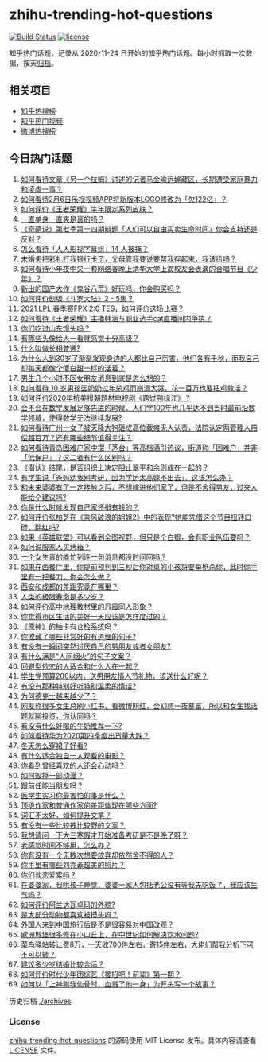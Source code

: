 # zhihu-trending-hot-questions

[![Build Status](https://github.com/justjavac/zhihu-trending-hot-questions/workflows/ci/badge.svg?branch=master)](https://github.com/justjavac/zhihu-trending-hot-questions/actions)
[![license](https://img.shields.io/github/license/justjavac/zhihu-trending-hot-questions)](https://github.com/justjavac/zhihu-trending-hot-questions/blob/master/LICENSE)

知乎热门话题，记录从 2020-11-24 日开始的知乎热门话题。每小时抓取一次数据，按天[归档](./archives)。

## 相关项目

- [知乎热搜榜](https://github.com/justjavac/zhihu-trending-top-search)
- [知乎热门视频](https://github.com/justjavac/zhihu-trending-hot-video)
- [微博热搜榜](https://github.com/justjavac/weibo-trending-hot-search)

## 今日热门话题

<!-- BEGIN -->
<!-- 最后更新时间 Sun Feb 07 2021 08:03:00 GMT+0800 (CST) -->
1. [如何看待文章《另一个拉姆》讲述的记者马金瑜远嫁藏区，长期遭受家庭暴力和凌虐一事？](https://www.zhihu.com/question/443154151)
1. [如何看待2月6日乐视视频APP将新版本LOGO修改为「欠122亿」？](https://www.zhihu.com/question/443183209)
1. [如何评价《王者荣耀》牛年限定系列皮肤？](https://www.zhihu.com/question/443191027)
1. [一直单身一直爽是真的吗？](https://www.zhihu.com/question/330412814)
1. [《奇葩说》第七季第十四期辩题「人们可以自由买卖生命时间」你会支持还是反对？](https://www.zhihu.com/question/442917510)
1. [怎么看待「人人影视字幕组」14 人被捕？](https://www.zhihu.com/question/442667356)
1. [未婚夫把彩礼打我银行卡了，父母管我要说要帮我存起来，我该给吗？](https://www.zhihu.com/question/442994514)
1. [如何看待小年夜中央一套网络春晚上清华大学上海校友会表演的合唱节目《少年》？](https://www.zhihu.com/question/442905594)
1. [新出的国产大作《鬼谷八荒》好玩吗，你会购买吗？](https://www.zhihu.com/question/442267375)
1. [如何评价剧版《斗罗大陆》2 - 5集？](https://www.zhihu.com/question/443129219)
1. [2021 LPL 春季赛FPX 2:0 TES，如何评价这场比赛？](https://www.zhihu.com/question/443184853)
1. [如何看待《王者荣耀》主播韩涵与职业选手cat直播间内争执？](https://www.zhihu.com/question/442893588)
1. [你们吃过山东馒头吗？](https://www.zhihu.com/question/361625056)
1. [有哪些头像给人一看就感觉十分高级？](https://www.zhihu.com/question/441459020)
1. [什么叫做长相普通?](https://www.zhihu.com/question/351006112)
1. [为什么人到30岁了渐渐发现身边的人都比自己厉害，他们各有千秋，而我自己却每天都像个傻白甜一样的活着？](https://www.zhihu.com/question/442671689)
1. [男生几个小时不回女朋友消息到底是怎么想的？](https://www.zhihu.com/question/265396838)
1. [如何看待 10 岁男孩因奶奶过年杀鸡而崩溃大哭，花一百万也要把鸡救活？](https://www.zhihu.com/question/442811742)
1. [如何评价2020年抗美援朝题材电视剧《跨过鸭绿江》？](https://www.zhihu.com/question/436744258)
1. [会不会在数学发展足够先进的时候，人们学100年也几乎达不到当时最前沿数学领域，使得数学无法继续发展?](https://www.zhihu.com/question/437041378)
1. [如何看待广州一女子被天降大狗砸成高位截瘫无人认责，法院认定两管理人赔偿超百万？还有哪些细节值得关注？](https://www.zhihu.com/question/443024140)
1. [如何看待青岛困难户家中摆「茅台」等高档酒引热议，街道称「困难户」并非「低保户」？这二者有什么区别吗？](https://www.zhihu.com/question/442993579)
1. [《潜伏》结尾，是否组织上决定阻止翠平和余则成在一起的？](https://www.zhihu.com/question/47613057)
1. [有学生说「爸妈劝我别考研，因为学历太高嫁不出去」，这该怎么办？](https://www.zhihu.com/question/442806238)
1. [和未来婆婆有了一定接触之后，不想嫁进他们家了，但是不舍得男友，过来人能给个建议吗?](https://www.zhihu.com/question/442344424)
1. [你是什么时候发现自己家还挺有钱的？](https://www.zhihu.com/question/360716785)
1. [如何评价张柏芝在《乘风破浪的姐姐2》中的表现?她能凭借这个节目扭转口碑、翻红吗?](https://www.zhihu.com/question/440703299)
1. [如果《英雄联盟》可以看到全图视野，但只是个白银，会有职业队伍要吗？](https://www.zhihu.com/question/442642942)
1. [如何说服家人买烤箱？](https://www.zhihu.com/question/29666862)
1. [一个女生真的能忙到连一句消息都没时间回吗？](https://www.zhihu.com/question/441507795)
1. [如果在西餐厅里，你提前预判到三秒后你对桌的小孩将要举枪杀你，此时你手里有一把餐刀，你会怎么做？](https://www.zhihu.com/question/432745799)
1. [西安和成都的差距究竟在哪里？](https://www.zhihu.com/question/24983736)
1. [人类的极限寿命是多少岁？](https://www.zhihu.com/question/441028220)
1. [如何评价高中地理教材里的丹霞同人形象？](https://www.zhihu.com/question/434559342)
1. [你觉得市区生活的美好一天应该是怎样度过的？](https://www.zhihu.com/question/443047423)
1. [《原神》的抽卡有仓检系统吗？](https://www.zhihu.com/question/440397050)
1. [你收藏了哪些非常好的有道理的句子?](https://www.zhihu.com/question/434108029)
1. [有没有一瞬间突然讨厌自己的男朋友或者女朋友?](https://www.zhihu.com/question/313651029)
1. [有什么满是“人间烟火”的句子文案？](https://www.zhihu.com/question/437252165)
1. [回避型依恋的人适合和什么人在一起？](https://www.zhihu.com/question/365927236)
1. [学生党预算200以内，送男朋友情人节礼物，该送什么好呢？](https://www.zhihu.com/question/368681572)
1. [有没有那种特别好听特别温柔的情话?](https://www.zhihu.com/question/418404539)
1. [为何德克士越来越少了？](https://www.zhihu.com/question/321467749)
1. [网友称很多女生总刷小红书、看微博网红，会幻想一夜暴富，所以和女生找话题就聊投资，你认同吗？](https://www.zhihu.com/question/443083852)
1. [有没有什么好喝的牛奶推荐一下?](https://www.zhihu.com/question/441783315)
1. [如何看待华为2020第四季度出货量大跌？](https://www.zhihu.com/question/442259690)
1. [冬天怎么穿裙子好看?](https://www.zhihu.com/question/36487818)
1. [有什么适合独自一人观看的电影？](https://www.zhihu.com/question/31772302)
1. [你看到曾经喜欢的人还会心动吗？](https://www.zhihu.com/question/439332766)
1. [如何毁掉一部动漫？](https://www.zhihu.com/question/438413599)
1. [跟前任能当朋友吗？](https://www.zhihu.com/question/441242079)
1. [医学生实习你最害怕的事是什么？](https://www.zhihu.com/question/439727601)
1. [顶级作家和普通作家的差距体现在哪些方面?](https://www.zhihu.com/question/441968455)
1. [词汇不太好，如何提升文笔？](https://www.zhihu.com/question/440683258)
1. [有没有一些比较拽比较野的文案？](https://www.zhihu.com/question/441951247)
1. [我想请问一下大三寒假才开始准备考研是不是晚了呀？](https://www.zhihu.com/question/435873246)
1. [老感觉时间不够用，怎么办？](https://www.zhihu.com/question/19633885)
1. [你有没有一个无数次想要放弃却依然舍不得的人？](https://www.zhihu.com/question/437226334)
1. [你手里有哪些刘亦菲超美的照片？](https://www.zhihu.com/question/52207355)
1. [你们谈恋爱累吗？](https://www.zhihu.com/question/399471584)
1. [在婆婆家，我哄孩子睡觉，婆婆一家人包括老公没有等我先吃饭了，我应该生气吗？](https://www.zhihu.com/question/424718566)
1. [如何评价阿兰达瓦卓玛的外貌?](https://www.zhihu.com/question/270574192)
1. [是大部分动物都喜欢被摸头吗？](https://www.zhihu.com/question/442523187)
1. [外国人来到中国旅行后是不是很容易对中国改观？](https://www.zhihu.com/question/437856634)
1. [欧洲城堡很多修在小山丘上，在中世纪如何解决饮水问题?](https://www.zhihu.com/question/317646235)
1. [菜鸟驿站转让费8万，一天收700件左右，寄15件左右，大佬们帮我分析下可不可以转？](https://www.zhihu.com/question/435352953)
1. [建议多少岁结婚比较合适？](https://www.zhihu.com/question/441499184)
1. [如何评价时代少年团综艺《接招吧！前辈》第一期？](https://www.zhihu.com/question/443081913)
1. [如何以「上神剔我仙骨时，血溅了他一身」为开头写一个故事？](https://www.zhihu.com/question/435874686)
<!-- END -->

历史归档 [./archives](./archives)

### License

[zhihu-trending-hot-questions](https://github.com/justjavac/zhihu-trending-hot-questions) 的源码使用 MIT License 发布。具体内容请查看 [LICENSE](./LICENSE) 文件。
